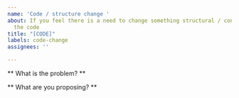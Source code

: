 ```yaml
---
name: 'Code / structure change '
about: If you feel there is a need to change something structural / conventions in
  the code
title: "[CODE]"
labels: code-change
assignees: ''

---
```


** What is the problem? **  

** What are you proposing? **
